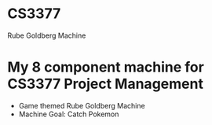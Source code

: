 # CS3377
Rube Goldberg Machine

# My 8 component machine for CS3377 Project Management
- Game themed Rube Goldberg Machine
- Machine Goal: Catch Pokemon
